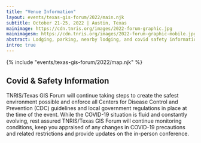 ```yaml
---
title: "Venue Information"
layout: events/texas-gis-forum/2022/main.njk
subtitle: October 21-25, 2022 | Austin, Texas
mainimage: https://cdn.tnris.org/images/2022-forum-graphic.jpg
mainimagesm: https://cdn.tnris.org/images/2022-forum-graphic-mobile.jpg
abstract: Lodging, parking, nearby lodging, and covid safety information.
intro: true
---
```

<head>
<link rel="preconnect" href="https://fonts.googleapis.com">
<link rel="preconnect" href="https://fonts.gstatic.com" crossorigin>
<link href="https://fonts.googleapis.com/css2?family=DM+Sans:ital,wght@0,400;0,500;0,700;1,400;1,500;1,700&display=swap" rel="stylesheet">
</head>

<section>
  <div>
      {% include "events/texas-gis-forum/2022/map.njk" %}
  </div>
  <div class="covid">
  <h1 class="forum-2022-h1">Covid & Safety Information</h1>
  <p>
TNRIS/Texas GIS Forum will continue taking steps to create the safest environment possible and enforce all Centers for Disease Control and Prevention (CDC) guidelines and local government regulations in place at the time of the event. While the COVID-19 situation is fluid and constantly evolving, rest assured TNRIS/Texas GIS Forum will continue monitoring conditions, keep you appraised of any changes in COVID-19 precautions and related restrictions and provide updates on the in-person conference.</p>
  </div>
</section>
